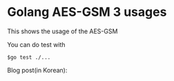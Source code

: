 # Golang AES-GSM 3 usages

This shows the usage of the AES-GSM

You can do test with 

`$go test ./...` 

Blog post(in Korean): 
